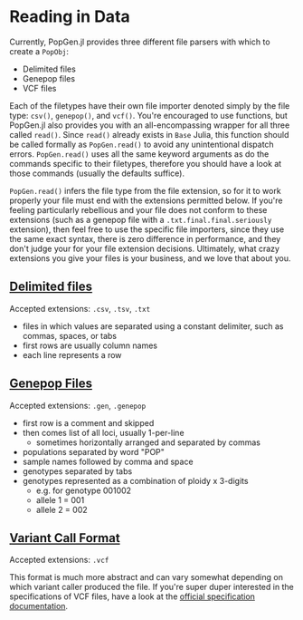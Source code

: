 # Reading in Data

Currently, PopGen.jl provides three different file parsers with which to create a `PopObj`:

- Delimited files
- Genepop files
- VCF files

Each of the filetypes have their own file importer denoted simply by the file type: `csv()`, `genepop()`, and `vcf()`. You're encouraged to use functions, but PopGen.jl also provides you with an all-encompassing wrapper for all three called `read()`. Since `read()` already exists in `Base` Julia, this function should be called formally as `PopGen.read()` to avoid any unintentional dispatch errors. `PopGen.read()` uses all the same keyword arguments as do the commands specific to their filetypes, therefore you should have a look at those commands (usually the defaults suffice). 



`PopGen.read()` infers the file type from the file extension, so for it to work properly your file must end with the extensions permitted below. If you're feeling particularly rebellious and your file does not conform to these extensions (such as a genepop file with a `.txt.final.final.seriously` extension), then feel free to use the specific file importers, since they use the same exact syntax, there is zero difference in performance, and they don't judge your for your file extension decisions. Ultimately, what crazy extensions you give your files is your business, and we love that about you. 



## [Delimited files](delimited.md) 

Accepted extensions: `.csv`, `.tsv`, `.txt`

- files in which values are separated using a constant delimiter, such as commas, spaces, or tabs
- first rows are usually column names
- each line represents a row



## [Genepop Files](genepop.md)

Accepted extensions: `.gen`, `.genepop`

- first row is a comment and skipped
- then comes list of all loci, usually 1-per-line
  - sometimes horizontally arranged and separated by commas
- populations separated by word "POP"
- sample names followed by comma and space
- genotypes separated by tabs
- genotypes represented as a combination of ploidy x 3-digits 
  - e.g. for genotype 001002 
  - allele 1 = 001
  - allele 2 = 002



## [Variant Call Format](vcf.md)

Accepted extensions: `.vcf`

This format is much more abstract and can vary somewhat depending on which variant caller produced the file. If you're super duper interested in the specifications of VCF files, have a look at the [official specification documentation](http://samtools.github.io/hts-specs/VCFv4.3.pdf).
